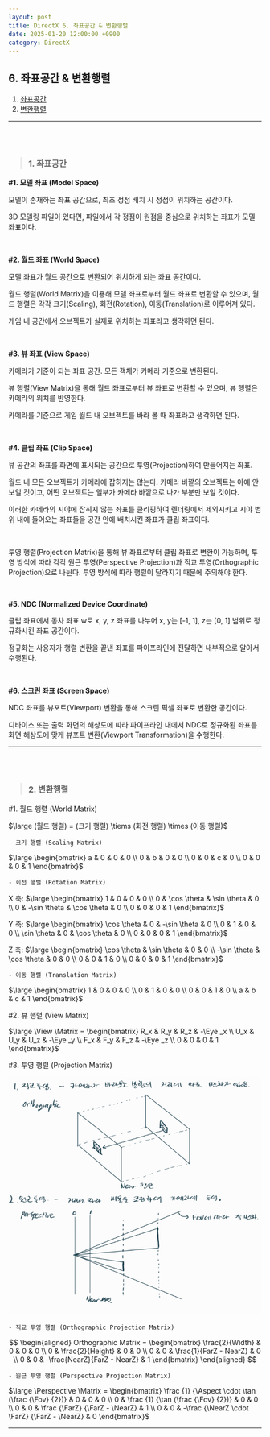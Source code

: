 ```yaml
---
layout: post
title: DirectX 6. 좌표공간 & 변환행렬
date: 2025-01-20 12:00:00 +0900
category: DirectX
---
```


## 6. 좌표공간 & 변환행렬

1. [좌표공간](#1-좌표공간)
2. [변환행렬](#2-변환행렬)

---

<br><br>

>### 1. 좌표공간

**\#1. 모델 좌표 (Model Space)**

모델이 존재하는 좌표 공간으로, 최초 정점 배치 시 정점이 위치하는 공간이다.

3D 모델링 파일이 있다면, 파일에서 각 정점이 원점을 중심으로 위치하는 좌표가 모델 좌표이다.

<br>

**\#2. 월드 좌표 (World Space)**

모델 좌표가 월드 공간으로 변환되어 위치하게 되는 좌표 공간이다.

월드 행렬(World Matrix)을 이용해 모델 좌표로부터 월드 좌표로 변환할 수 있으며, 월드 행렬은 각각 크기(Scaling), 회전(Rotation), 이동(Translation)로 이루어져 있다.

게임 내 공간에서 오브젝트가 실제로 위치하는 좌표라고 생각하면 된다.

<br>

**\#3. 뷰 좌표 (View Space)**

카메라가 기준이 되는 좌표 공간. 모든 객체가 카메라 기준으로 변환된다.

뷰 행렬(View Matrix)을 통해 월드 좌표로부터 뷰 좌표로 변환할 수 있으며, 뷰 행렬은 카메라의 위치를 반영한다.

카메라를 기준으로 게임 월드 내 오브젝트를 바라 볼 때 좌표라고 생각하면 된다.

<br>

**\#4. 클립 좌표 (Clip Space)**

뷰 공간의 좌표를 화면에 표시되는 공간으로 투영(Projection)하여 만들어지는 좌표.

월드 내 모든 오브젝트가 카메라에 잡히지는 않는다. 카메라 바깥의 오브젝트는 아예 안 보일 것이고, 어떤 오브젝트는 일부가 카메라 바깥으로 나가 부분만 보일 것이다.

이러한 카메라의 시야에 잡히지 않는 좌표를 클리핑하여 렌더링에서 제외시키고 시야 범위 내에 들어오는 좌표들을 공간 안에 배치시킨 좌표가 클립 좌표이다.

<br>

투영 행렬(Projection Matrix)을 통해 뷰 좌표로부터 클립 좌표로 변환이 가능하며, 투영 방식에 따라 각각 원근 투영(Perspective Projection)과 직교 투영(Orthographic Projection)으로 나뉜다. 투영 방식에 따라 행렬이 달라지기 때문에 주의해야 한다.

<br>

**\#5. NDC (Normalized Device Coordinate)**

클립 좌표에서 동차 좌표 w로 x, y, z 좌표를 나누어 x, y는 \[-1, 1\], z는 \[0, 1\] 범위로 정규화시킨 좌표 공간이다.

정규화는 사용자가 행렬 변환을 끝낸 좌표를 파이프라인에 전달하면 내부적으로 알아서 수행된다.

<br>

**\#6. 스크린 좌표 (Screen Space)**

NDC 좌표를 뷰포트(Viewport) 변환을 통해 스크린 픽셀 좌표로 변환한 공간이다.

디바이스 또는 출력 화면의 해상도에 따라 파이프라인 내에서 NDC로 정규화된 좌표를 화면 해상도에 맞게 뷰포트 변환(Viewport Transformation)을 수행한다.

---

<br><br>

>### 2. 변환행렬

\#1. 월드 행렬 (World Matrix)

$\large (월드 행렬) = (크기 행렬) \tiems (회전 행렬) \times (이동 행렬)$


	- 크기 행렬 (Scaling Matrix)

$\large \begin{bmatrix} a & 0 & 0 & 0 \\ 0 & b & 0 & 0 \\ 0 & 0 & c & 0 \\ 0 & 0 & 0 & 1  \end{bmatrix}$
 

	- 회전 행렬 (Rotation Matrix)

X 축:
$\large \begin{bmatrix} 1 & 0 & 0 & 0 \\ 0 & \cos \theta & \sin \theta & 0 \\ 0 & -\sin \theta & \cos \theta & 0 \\ 0 & 0 & 0 & 1  \end{bmatrix}$

Y 축:
$\large \begin{bmatrix} \cos \theta & 0 & -\sin \theta  & 0 \\  0 & 1 & 0 & 0 \\ \sin \theta & 0 & \cos \theta & 0 \\ 0 & 0 & 0 & 1  \end{bmatrix}$

Z 축:
$\large \begin{bmatrix} \cos \theta & \sin \theta & 0 & 0 \\ -\sin \theta & \cos \theta & 0 & 0 \\ 0 & 0 & 1 & 0 \\ 0 & 0 & 0 & 1  \end{bmatrix}$


	- 이동 행렬 (Translation Matrix)

$\large \begin{bmatrix} 1 & 0 & 0 & 0 \\ 0 & 1 & 0 & 0 \\ 0 & 0 & 1 & 0 \\ a & b & c & 1  \end{bmatrix}$



\#2. 뷰 행렬 (View Matrix)

$\large \View \Matrix = \begin{bmatrix} R_x & R_y & R_z & -\Eye _x \\ U_x & U_y & U_z & -\Eye _y \\ F_x & F_y & F_z & -\Eye _z \\ 0 & 0 & 0 & 1 \end{bmatrix}$


\#3. 투영 행렬 (Projection Matrix)

![alt text](\public\img\projection.png)

	- 직교 투영 행렬 (Orthographic Projection Matrix)
	
$$
\begin{aligned}
Orthographic Matrix = \begin{bmatrix} 
\frac{2}{Width} & 0 & 0 & 0 \\
0 & \frac{2}{Height} & 0 & 0 \\
0 & 0 & \frac{1}{FarZ - NearZ} & 0 \\
0 & 0 & -\frac{NearZ}{FarZ - NearZ} & 1 
\end{bmatrix}
\end{aligned}
$$


	- 원근 투영 행렬 (Perspective Projection Matrix)

$\large \Perspective \Matrix = \begin{bmatrix} \frac {1} {\Aspect \cdot \tan (\frac {\Fov} {2})} & 0 & 0 & 0 \\ 0 & \frac {1} {\tan (\frac {\Fov} {2})} & 0 & 0 \\ 0 & 0 & \frac {\FarZ} {\FarZ - \NearZ} & 1 \\ 0 & 0 & -\frac {\NearZ \cdot \FarZ} {\FarZ - \NearZ} & 0 \end{bmatrix}$

---